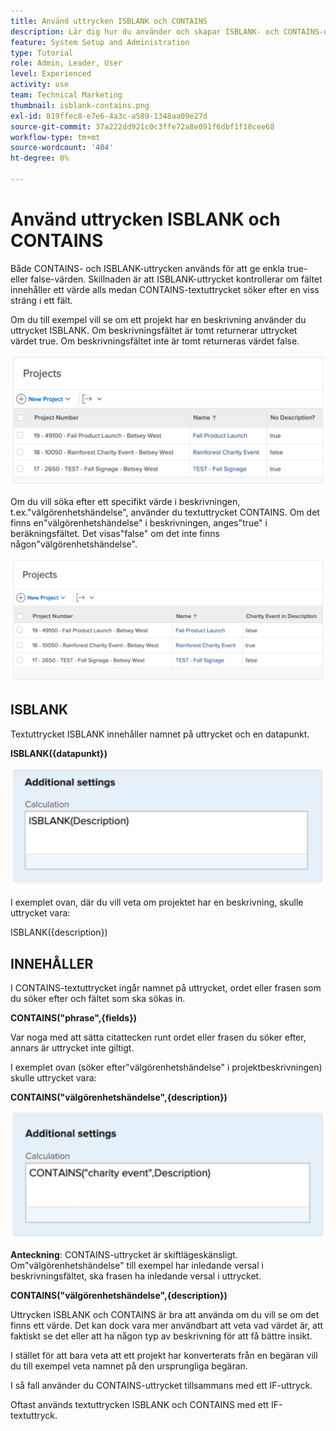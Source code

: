 ```yaml
---
title: Använd uttrycken ISBLANK och CONTAINS
description: Lär dig hur du använder och skapar ISBLANK- och CONTAINS-uttrycken i ett beräkningsfält i Adobe [!DNL Workfront].
feature: System Setup and Administration
type: Tutorial
role: Admin, Leader, User
level: Experienced
activity: use
team: Technical Marketing
thumbnail: isblank-contains.png
exl-id: 819ffec8-e7e6-4a3c-a589-1348aa09e27d
source-git-commit: 37a222dd921c0c3ffe72a8e091f6dbf1f18cee68
workflow-type: tm+mt
source-wordcount: '404'
ht-degree: 0%

---
```


# Använd uttrycken ISBLANK och CONTAINS

Både CONTAINS- och ISBLANK-uttrycken används för att ge enkla true- eller false-värden. Skillnaden är att ISBLANK-uttrycket kontrollerar om fältet innehåller ett värde alls medan CONTAINS-textuttrycket söker efter en viss sträng i ett fält.

Om du till exempel vill se om ett projekt har en beskrivning använder du uttrycket ISBLANK. Om beskrivningsfältet är tomt returnerar uttrycket värdet true. Om beskrivningsfältet inte är tomt returneras värdet false.

![Arbetsbelastningsutjämnare med utnyttjanderapport](assets/isblank01.png)

Om du vill söka efter ett specifikt värde i beskrivningen, t.ex.&quot;välgörenhetshändelse&quot;, använder du textuttrycket CONTAINS. Om det finns en&quot;välgörenhetshändelse&quot; i beskrivningen, anges&quot;true&quot; i beräkningsfältet. Det visas&quot;false&quot; om det inte finns någon&quot;välgörenhetshändelse&quot;.

![Arbetsbelastningsutjämnare med utnyttjanderapport](assets/isblank02.png)

## ISBLANK

Textuttrycket ISBLANK innehåller namnet på uttrycket och en datapunkt.

**ISBLANK({datapunkt})**

![Arbetsbelastningsutjämnare med utnyttjanderapport](assets/isblank03.png)

I exemplet ovan, där du vill veta om projektet har en beskrivning, skulle uttrycket vara:

ISBLANK({description})

## INNEHÅLLER

I CONTAINS-textuttrycket ingår namnet på uttrycket, ordet eller frasen som du söker efter och fältet som ska sökas in.

**CONTAINS(&quot;phrase&quot;,{fields})**

Var noga med att sätta citattecken runt ordet eller frasen du söker efter, annars är uttrycket inte giltigt.

I exemplet ovan (söker efter&quot;välgörenhetshändelse&quot; i projektbeskrivningen) skulle uttrycket vara:

**CONTAINS(&quot;välgörenhetshändelse&quot;,{description})**

![Arbetsbelastningsutjämnare med utnyttjanderapport](assets/isblank04.png)

**Anteckning**: CONTAINS-uttrycket är skiftlägeskänsligt. Om&quot;välgörenhetshändelse&quot; till exempel har inledande versal i beskrivningsfältet, ska frasen ha inledande versal i uttrycket.

**CONTAINS(&quot;välgörenhetshändelse&quot;,{description})**

Uttrycken ISBLANK och CONTAINS är bra att använda om du vill se om det finns ett värde. Det kan dock vara mer användbart att veta vad värdet är, att faktiskt se det eller att ha någon typ av beskrivning för att få bättre insikt.

I stället för att bara veta att ett projekt har konverterats från en begäran vill du till exempel veta namnet på den ursprungliga begäran.

I så fall använder du CONTAINS-uttrycket tillsammans med ett IF-uttryck.

Oftast används textuttrycken ISBLANK och CONTAINS med ett IF-textuttryck.
